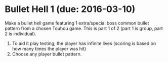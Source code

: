 Bullet Hell 1 (due: 2016-03-10)
===
Make a bullet hell game featuring 1 extra/special boss common bullet pattern from a chosen Touhou game. This is part 1 of 2 (part 1 is group, part 2 is individual).

1. To aid it play testing, the player has infinite lives (scoring is based on how many times the player was hit)
2. Choose any player bullet pattern.
